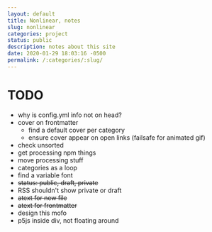 ```yaml
---
layout: default
title: Nonlinear, notes
slug: nonlinear
categories: project
status: public
description: notes about this site
date: 2020-01-29 18:03:16 -0500
permalink: /:categories/:slug/
---
```


# TODO

- why is config.yml info not on head?
- cover on frontmatter
   - find a default cover per category
   - ensure cover appear on open links (failsafe for animated gif)
- check unsorted
- get processing npm things
- move processing stuff
- categories as a loop
- find a variable font
- ~~status: public, draft, private~~
- RSS shouldn't show private or draft
- ~~atext for new file~~
- ~~atext for frontmatter~~
- design this mofo
- p5js inside div, not floating around